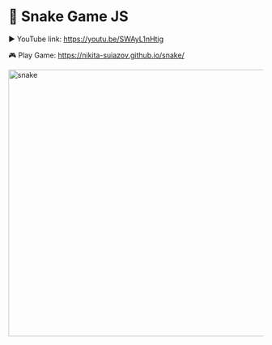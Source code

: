 # 🐍 Snake Game JS

▶️ YouTube link: https://youtu.be/SWAyL1nHtig

🎮 Play Game: https://nikita-suiazov.github.io/snake/

<img width="527" alt="snake" src="https://github.com/user-attachments/assets/77b13db2-aeab-47e1-b7c9-176e137e8cc5](https://github.com/IndiasFernandes/snake/blob/main/snake_img.png">
